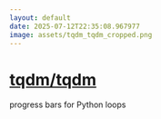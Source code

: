 ```yaml
---
layout: default
date: 2025-07-12T22:35:08.967977
image: assets/tqdm_tqdm_cropped.png
---
```


# [tqdm/tqdm](https://github.com/tqdm/tqdm)

progress bars for Python loops

